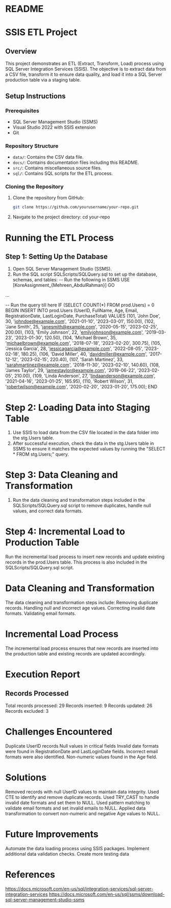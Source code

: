 # README 

# SSIS ETL Project

## Overview
This project demonstrates an ETL (Extract, Transform, Load) process using SQL Server Integration Services (SSIS). The objective is to extract data from a CSV file, transform it to ensure data quality, and load it into a SQL Server production table via a staging table.

## Setup Instructions

### Prerequisites
- SQL Server Management Studio (SSMS)
- Visual Studio 2022 with SSIS extension
- Git

### Repository Structure
- `data/`: Contains the CSV data file.
- `docs/`: Contains documentation files including this README.
- `src/`: Contains miscellaneous source files.
- `sql/`: Contains SQL scripts for the ETL process.

### Cloning the Repository
1. Clone the repository from GitHub:
   ```sh
   git clone https://github.com/yourusername/your-repo.git

2. Navgate to the project directory:
   cd your-repo

# Running the ETL Process
## Step 1: Setting Up the Database
1. Open SQL Server Management Studio (SSMS).
2. Run the SQL script SQLScripts/SQLQuery.sql to set up the database, schemas, and tables:
-- Run the following in SSMS
USE [KoreAssignment_{Mehreen_AbdulRahman}]
GO

...

-- Run the query till here
IF (SELECT COUNT(*) FROM prod.Users) = 0
BEGIN
	INSERT INTO prod.Users (UserID, FullName, Age, Email, RegistrationDate, LastLoginDate, PurchaseTotal)
	VALUES
	(101, 'John Doe', 30, 'johndoe@example.com', '2021-01-10', '2023-03-01', 150.00),
	(102, 'Jane Smith', 25, 'janesmith@example.com', '2020-05-15', '2023-02-25', 200.00),
	(103, 'Emily Johnson', 22, 'emilyjohnson@example.com', '2019-03-23', '2023-01-30', 120.50),
	(104, 'Michael Brown', 35, 'michaelbrown@example.com', '2018-07-18', '2023-02-20', 300.75),
	(105, 'Jessica Garcia', 28, 'jessicagarcia@example.com', '2022-08-05', '2023-02-18', 180.25),
	(106, 'David Miller', 40, 'davidmiller@example.com', '2017-12-12', '2023-02-15', 220.40),
	(107, 'Sarah Martinez', 33, 'sarahmartinez@example.com', '2018-11-30', '2023-02-10', 140.60),
	(108, 'James Taylor', 29, 'jamestaylor@example.com', '2019-06-22', '2023-02-05', 210.00),
	(109, 'Linda Anderson', 27, 'lindaanderson@example.com', '2021-04-16', '2023-01-25', 165.95),
	(110, 'Robert Wilson', 31, 'robertwilson@example.com', '2020-02-20', '2023-01-20', 175.00);
END


# Step 2: Loading Data into Staging Table
1. Use SSIS to load data from the CSV file located in the data folder into the stg.Users table.
2. After successful execution, check the data in the stg.Users table in SSMS to ensure it matches the expected values by running the "SELECT * FROM stg.Users;" query.

# Step 3: Data Cleaning and Transformation
1. Run the data cleaning and transformation steps included in the SQLScripts/SQLQuery.sql script to remove duplicates, handle null values, and correct data formats.

# Step 4: Incremental Load to Production Table
Run the incremental load process to insert new records and update existing records in the prod.Users table. This process is also included in the SQLScripts/SQLQuery.sql script.

# Data Cleaning and Transformation
The data cleaning and transformation steps include:
Removing duplicate records.
Handling null and incorrect age values.
Correcting invalid date formats.
Validating email formats.

# Incremental Load Process
The incremental load process ensures that new records are inserted into the production table and existing records are updated accordingly.

# Execution Report
## Records Processed
Total records processed: 29
Records inserted: 9
Records updated: 26
Records excluded: 3

# Challenges Encountered
Duplicate UserID records
Null values in critical fields
Invalid date formats were found in RegistrationDate and LastLoginDate fields.
Incorrect email formats were also identified.
Non-numeric values found in the Age field.

# Solutions
Removed records with null UserID values to maintain data integrity.
Used CTE to identify and remove duplicate records.
Used TRY_CAST to handle invalid date formats and set them to NULL.
Used pattern matching to validate email formats and set invalid emails to NULL.
Applied data transformation to convert non-numeric and negative Age values to NULL.

# Future Improvements
Automate the data loading process using SSIS packages.
Implement additional data validation checks.
Create more testing data

# References
https://docs.microsoft.com/en-us/sql/integration-services/sql-server-integration-services
https://docs.microsoft.com/en-us/sql/ssms/download-sql-server-management-studio-ssms
